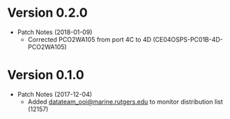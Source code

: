 # Version 0.2.0
* Patch Notes (2018-01-09)
	* Corrected PCO2WA105 from port 4C to 4D (CE04OSPS-PC01B-4D-PCO2WA105)

# Version 0.1.0
* Patch Notes (2017-12-04)
	* Added datateam_ooi@marine.rutgers.edu to monitor distribution list (12157) 
